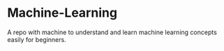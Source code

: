 # Machine-Learning
A repo with machine to understand and learn machine learning concepts easily for beginners.
